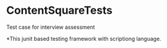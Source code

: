 # ContentSquareTests
Test case for interview assessment

*This junit based testing framework with scriptiong language.

